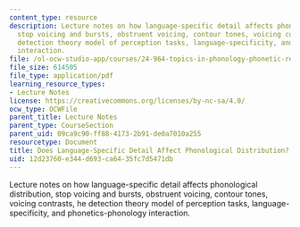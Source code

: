 ```yaml
---
content_type: resource
description: Lecture notes on how language-specific detail affects phonological distribution,
  stop voicing and bursts, obstruent voicing, contour tones, voicing contrasts, he
  detection theory model of perception tasks, language-specificity, and phonetics-phonology
  interaction.
file: /ol-ocw-studio-app/courses/24-964-topics-in-phonology-phonetic-realization-fall-2006/12d23760e344d693ca6435fc7d5471db_MIT24_964F06_lec04.pdf
file_size: 614505
file_type: application/pdf
learning_resource_types:
- Lecture Notes
license: https://creativecommons.org/licenses/by-nc-sa/4.0/
ocw_type: OCWFile
parent_title: Lecture Notes
parent_type: CourseSection
parent_uid: 09ca9c90-ff88-4173-2b91-de0a7010a255
resourcetype: Document
title: Does Language-Specific Detail Affect Phonological Distribution?
uid: 12d23760-e344-d693-ca64-35fc7d5471db
---
```

Lecture notes on how language-specific detail affects phonological distribution, stop voicing and bursts, obstruent voicing, contour tones, voicing contrasts, he detection theory model of perception tasks, language-specificity, and phonetics-phonology interaction.